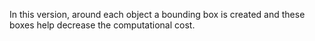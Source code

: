 In this version, around each object a bounding box is created and these boxes help decrease the computational cost. 
